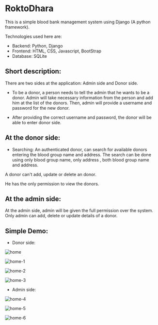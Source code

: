 # RoktoDhara
This is a simple blood bank management system using Django (A python framework).

Technologies used here are:
* Backend: Python, Django
* Frontend: HTML, CSS, Javascript, BootStrap
* Database: SQLite
  

Short description:
-------------------

There are two sides at the application: Admin side and Donor side. 

* To be a donor, a person needs to tell the admin that he wants to be a donor.
Admin will take necessary information from the person and add him at the list of the donors.
Then, admin will provide a username and password for the new donor.

* After providing the correct username and password, the donor will be able to enter donor side.


At the donor side:
------------------

* Searching: An authenticated donor, can search for  available donors entering the blood group name and address.
The search can be done using only blood group name, only address , both blood group name and address.

A donor can't add, update or delete an donor.

He has the only permission to view the donors.


At the admin side:
-------------------

At the admin side, admin will be given the full permission over the system. 
Only admin can add, delete or update details of a donor.
             

Simple Demo:
-------------

* Donor side:

![home](https://github.com/user-attachments/assets/a100fede-12e7-46d9-a0f6-a1d9514aa435)

![home-1](https://github.com/user-attachments/assets/ce332532-9bdb-4eac-a27f-c58790472981)

![home-2](https://github.com/user-attachments/assets/ebed7755-bf1d-45c7-8510-a752e4aa0747)


![home-3](https://github.com/user-attachments/assets/7cce3c11-5fb9-4500-83ed-a10392d4ff55)



* Admin side:

![home-4](https://github.com/user-attachments/assets/9c07bb95-da64-4409-a3ce-9f0098a23008)


![home-5](https://github.com/user-attachments/assets/bb159334-cd18-4ce8-9f69-7f4d2f2fa3d0)


![home-6](https://github.com/user-attachments/assets/e5cf7fd1-06f2-4a7c-8ef9-4cc6b3f458e7)





